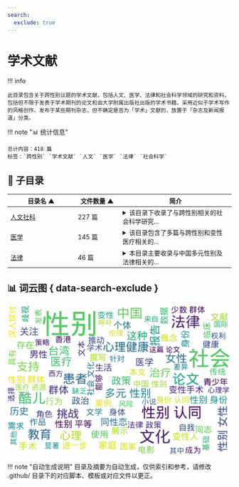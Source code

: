 ```yaml
---
search:
  exclude: true
---
```


# 学术文献


!!! info

    此目录包含关于跨性别议题的学术文献，包括人文、医学、法律和社会科学领域的研究和资料，包括但不限于发表于学术期刊的论文和由大学附属出版社出版的学术书籍。采用近似于学术写作的风格创作、发布于某些期刊杂志，但不确定是否为「学术」文献的，放置于「杂志及新闻报道」分类。



!!! note "📊 统计信息"

    总计内容：418 篇
    标签：`跨性别` `学术文献` `人文` `医学` `法律` `社会科学`



## 📁 子目录

<table>
<thead><tr>
<th style="width: 30%" data-sortable="true" data-sort-direction="asc" data-sort-type="text">目录名 ▲</th>
<th style="width: 20%" data-sortable="true" data-sort-direction="asc" data-sort-type="text">文件数量 ▲</th>
<th style="width: 50%">简介</th>
</tr></thead>
<tbody>
<tr data-name="人文社科" data-count="227" data-date="0000-00-00">
                <td><a href="人文社科" class="md-button">人文社科</a></td>
                <td class="count-cell">227 篇</td>
                <td class="description-cell"><details>
                    <summary>该目录下收录了与跨性别相关的社会科学研究...</summary>
                    <div class="description">
                        该目录下收录了与跨性别相关的社会科学研究文献，包括对跨性别群体的社会分析、文化研究以及相关的理论探讨。这些文献旨在提升对跨性别群体生活现状的理解与关注。
                        <br>文件数量：227 篇
                    </div>
                </details></td>
            </tr>
<tr data-name="医学" data-count="145" data-date="0000-00-00">
                <td><a href="医学" class="md-button">医学</a></td>
                <td class="count-cell">145 篇</td>
                <td class="description-cell"><details>
                    <summary>该目录包含了多篇与跨性别和变性医疗相关的...</summary>
                    <div class="description">
                        该目录包含了多篇与跨性别和变性医疗相关的学术文献，主要涉及变性人与其所在社会的医疗、法律、伦理等多方面的互动与现状。这些研究揭示了跨性别群体在医疗过程中所遭遇的诸多挑战，包括医疗服务的质量、社会歧视、法律支持缺失等问题，强调了人性化医疗的重要性与必要性。

冯泽永的研究文章深入探讨了变性人的手术态度以及手术后所面临的社会心理压力，强调了尊重变性人的自主选择与提供良好支持的重要性。医师报的文章则分析了变性手术领域内存在的法规与监管缺失问题，呼吁加强对变性者的合法权益保护。

中国跨性别男男性行为者的HIV感染风险研究和2018年爱滋病预防项目调查报告中，进一步揭示了跨性别群体在性健康方面的脆弱性，暴露了社会支持体系的不完善及相关健康服务的缺失。整体上，这些文献不仅探讨了医学与伦理问题，还反映了法律和社会环境对跨性别群体生存现状的影响，提供了大量的数据支持和见解，期望改变现行医疗体系中的不足之处。

本目录的文献涵盖了主题广泛的医疗研究，重复强调了多元性别友善医疗的重要性，以及法律和社会对跨性别身份的影响。这些研究为政策制定者提供了宝贵的数据，助力推动相关法律改进，实现对变性人和跨性别群体的全面支持与保障。
                        <br>文件数量：145 篇
                    </div>
                </details></td>
            </tr>
<tr data-name="法律" data-count="46" data-date="0000-00-00">
                <td><a href="法律" class="md-button">法律</a></td>
                <td class="count-cell">46 篇</td>
                <td class="description-cell"><details>
                    <summary>本目录主要收录与中国多元性别及法律相关的...</summary>
                    <div class="description">
                        本目录主要收录与中国多元性别及法律相关的学术文献，涵盖变性人群体的法律地位、婚姻权利及社会保护等多方面议题。例如，其中包括陆俊杰的《性别选择与法律的回应》，该文章探讨了性别选择权的法律保护及变性人权益的确认；官晓薇的论文则分析了台湾在同志人权保障方面的发展与法律变迁，特别是在婚姻平权方面的重要进展；同时《2021年中国跨性别权利公众舆论报告》提供了中国跨性别者在公众认知与社会接受度方面的具体数据，揭示了跨性别者在职场及家庭中的现状及挑战。这部分资料不仅为研究多元性别提供了法律视角，同时也反映了社会对性别认同及权利保障的变化与期待。通过对跨性别者的生存现状进行深入分析，这些文献强调了法律与政策制定的必要性，以促进更广泛的性别认同与社会接纳。
                        <br>文件数量：46 篇
                    </div>
                </details></td>
            </tr>
</tbody>
</table>


## 📊 词云图 { data-search-exclude }

![词云图](abstracts_wordcloud.png)


<script>
const sortFunctions = {
    year: (a, b, direction) => {
        a = a === '未知' ? '0000' : a;
        b = b === '未知' ? '0000' : b;
        return direction === 'desc' ? b.localeCompare(a) : a.localeCompare(b);
    },
    count: (a, b, direction) => {
        const aNum = parseInt(a.match(/\d+/)?.[0] || '0');
        const bNum = parseInt(b.match(/\d+/)?.[0] || '0');
        return direction === 'desc' ? bNum - aNum : aNum - bNum;
    },
    text: (a, b, direction) => {
        return direction === 'desc' 
            ? b.localeCompare(a, 'zh-CN') 
            : a.localeCompare(b, 'zh-CN');
    }
};

document.addEventListener('DOMContentLoaded', function() {
    document.querySelectorAll('th[data-sortable="true"]').forEach(th => {
        th.style.cursor = 'pointer';
        th.addEventListener('click', () => sortTable(th));
        
        if (th.getAttribute('data-sort-direction')) {
            sortTable(th, true);
        }
    });
});

function sortTable(th, isInitial = false) {
    const table = th.closest('table');
    const tbody = table.querySelector('tbody');
    const colIndex = Array.from(th.parentNode.children).indexOf(th);
    
    // Store original rows with their sort values
    const rowsWithValues = Array.from(tbody.querySelectorAll('tr')).map(row => ({
        element: row,
        value: row.children[colIndex].textContent.trim(),
        html: row.innerHTML
    }));
    
    // Toggle or set initial sort direction
    const currentDirection = th.getAttribute('data-sort-direction');
    const direction = isInitial ? currentDirection : (currentDirection === 'desc' ? 'asc' : 'desc');
    
    // Update sort indicators
    th.closest('tr').querySelectorAll('th').forEach(header => {
        if (header !== th) {
            header.textContent = header.textContent.replace(/ [▼▲]$/, '');
            header.removeAttribute('data-sort-direction');
        }
    });
    
    th.textContent = th.textContent.replace(/ [▼▲]$/, '') + (direction === 'desc' ? ' ▼' : ' ▲');
    th.setAttribute('data-sort-direction', direction);
    
    // Get sort function based on column type
    const sortType = th.getAttribute('data-sort-type') || 'text';
    const sortFn = sortFunctions[sortType] || sortFunctions.text;
    
    // Sort rows
    rowsWithValues.sort((a, b) => sortFn(a.value, b.value, direction));
    
    // Clear and rebuild tbody
    tbody.innerHTML = '';
    rowsWithValues.forEach(row => {
        const tr = document.createElement('tr');
        tr.innerHTML = row.html;
        tbody.appendChild(tr);
    });
}

</script>
 

!!! note "自动生成说明"
    目录及摘要为自动生成，仅供索引和参考，请修改 .github/ 目录下的对应脚本、模板或对应文件以更正。
